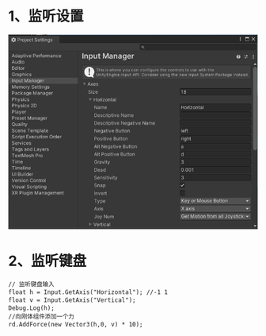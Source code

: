 # 1、监听设置
![Alt text](image-2.png)
# 2、监听键盘
```
// 监听键盘输入
float h = Input.GetAxis("Horizontal"); //-1 1
float v = Input.GetAxis("Vertical");
Debug.Log(h);
//向刚体组件添加一个力
rd.AddForce(new Vector3(h,0, v) * 10);
```